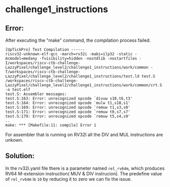 # challenge1_instructions

## Error:
After executing the "make" command, the compilation process failed.

    [UpTickPro] Test Compilation ------
    riscv32-unknown-elf-gcc -march=rv32i -mabi=ilp32 -static -mcmodel=medany -fvisibility=hidden -nostdlib -nostartfiles -    I/workspaces/riscv-ctb-challenge-LazzyPixel/challenge_level2/challenge1_instructions/work/common -T/workspaces/riscv-ctb-challenge-LazzyPixel/challenge_level2/challenge1_instructions/test.ld test.S /workspaces/riscv-ctb-challenge-LazzyPixel/challenge_level2/challenge1_instructions/work/common/crt.S -o test.elf
    test.S: Assembler messages:
    test.S:163: Error: unrecognized opcode `divuw s10,t6,t3'
    test.S:164: Error: unrecognized opcode `mulw t1,s10,s1'
    test.S:169: Error: unrecognized opcode `remuw t1,s3,s8'
    test.S:171: Error: unrecognized opcode `remuw t0,s7,s7'
    test.S:179: Error: unrecognized opcode `remuw t5,s4,s9'
    ..
    make: *** [Makefile:11: compile] Error 1
For assembler that is running on RV32I all the DIV and MUL instructions are unkown.

## Solution:
In the rv32i.yaml file there is a parameter named  `rel_rv64m`, which produces RV64 M-extension instruction( MUV & DIV instrucion).
The predefine value of `rel_rv64m` is  `10` by reducing it to zero we can fix the issue.